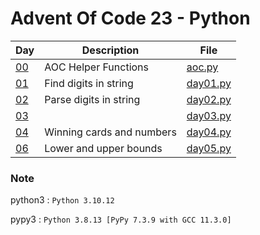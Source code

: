 <!-- ----------------------------------------------------------------------- -->

# Advent Of Code 23 - Python

| Day                                       | Description               | File                     |
| ----------------------------------------- | ------------------------- | ------------------------ |
| [00](https://adventofcode.com/2023)       | AOC Helper Functions      | [aoc.py](src/aoc.py)     |
| [01](https://adventofcode.com/2023/day/1) | Find digits in string     | [day01.py](src/day01.py) |
| [02](https://adventofcode.com/2023/day/2) | Parse digits in string    | [day02.py](src/day02.py) |
| [03](https://adventofcode.com/2023/day/3) |                           | [day03.py](src/day03.py) |
| [04](https://adventofcode.com/2023/day/4) | Winning cards and numbers | [day04.py](src/day04.py) |
| [06](https://adventofcode.com/2023/day/6) | Lower and upper bounds    | [day05.py](src/day05.py) |

### Note

python3 : `Python 3.10.12`

pypy3 : `Python 3.8.13 [PyPy 7.3.9 with GCC 11.3.0]`
